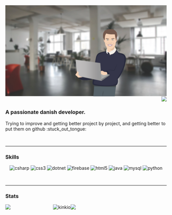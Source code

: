 
<img align="center" src="https://github.com/Kinkio/Kinkio/blob/master/kontor.png"/>

<br/>
<img align="right" src="https://github-readme-stackoverflow.vercel.app/?userID=4548398" />
<br/>

### A passionate danish developer.

<p>Trying to improve and getting better project by project, 
  and getting better to put them on github :stuck_out_tongue:</p>
<br/>

---

  ### Skills
<div align="center">
  <p align="center">
    <img src="https://devicons.github.io/devicon/devicon.git/icons/csharp/csharp-original.svg" alt="csharp" width="40" height="40"/> 
    <img src="https://devicons.github.io/devicon/devicon.git/icons/css3/css3-original-wordmark.svg" alt="css3" width="40" height="40"/> 
    <img src="https://devicons.github.io/devicon/devicon.git/icons/dot-net/dot-net-original-wordmark.svg" alt="dotnet" width="40" height="40"/> 
    <img src="https://www.vectorlogo.zone/logos/firebase/firebase-icon.svg" alt="firebase" width="40" height="40"/> 
    <img src="https://devicons.github.io/devicon/devicon.git/icons/html5/html5-original-wordmark.svg" alt="html5" width="40" height="40"/> 
    <img src="https://devicons.github.io/devicon/devicon.git/icons/java/java-original-wordmark.svg" alt="java" width="40" height="40"/> 
    <img src="https://devicons.github.io/devicon/devicon.git/icons/mysql/mysql-original-wordmark.svg" alt="mysql" width="40" height="40"/> 
    <img src="https://devicons.github.io/devicon/devicon.git/icons/python/python-original.svg" alt="python" width="40" height="40"/></p><p>&nbsp; 
  </p>

</div>

---

  ### Stats

  <img align="left" src="https://github-readme-stats.vercel.app/api?username=kinkio&show_icons=true&title_color=ffffff&icon_color=34abeb&text_color=daf7dc&bg_color=151515"   />
    <img align="right" width="300" src="https://github-readme-stats.vercel.app/api/top-langs/?username=kinkio&layout=compact&show_icons=true&title_color=ffffff&icon_color=34abeb&text_color=daf7dc&bg_color=151515"/> 

<img align="right" src="https://komarev.com/ghpvc/?username=kinkio" alt="kinkio" />










